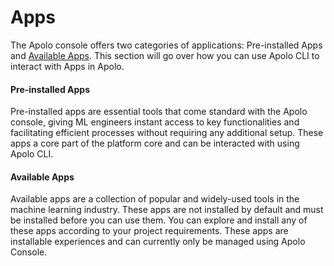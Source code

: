 # Apps

The Apolo console offers two categories of applications: Pre-installed Apps and [Available Apps](../../documentation/english/core/apps/available-apps/). This section will go over how you can use Apolo CLI to interact with Apps in Apolo.

#### Pre-installed Apps

Pre-installed apps are essential tools that come standard with the Apolo console, giving ML engineers instant access to key functionalities and facilitating efficient processes without requiring any additional setup. These apps a core part of the platform core and can be interacted with using Apolo CLI.

#### Available Apps

Available apps are a collection of popular and widely-used tools in the machine learning industry. These apps are not installed by default and must be installed before you can use them. You can explore and install any of these apps according to your project requirements. These apps are installable experiences and can currently only be managed using Apolo Console.

